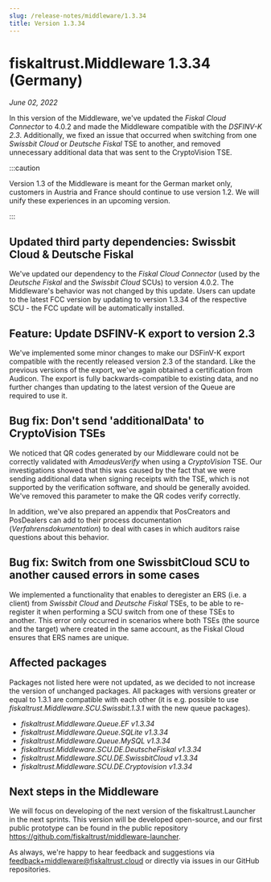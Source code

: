```yaml
---
slug: /release-notes/middleware/1.3.34
title: Version 1.3.34
---
```


# fiskaltrust.Middleware 1.3.34 (Germany)
_June 02, 2022_

In this version of the Middleware, we've updated the _Fiskal Cloud Connector_ to 4.0.2 and made the Middleware compatible with the _DSFINV-K 2.3_. Additionally, we fixed an issue that occurred when switching from one _Swissbit Cloud_ or _Deutsche Fiskal_ TSE to another, and removed unnecessary additional data that was sent to the CryptoVision TSE.

:::caution

Version 1.3 of the Middleware is meant for the German market only, customers in Austria and France should continue to use version 1.2. We will unify these experiences in an upcoming version.

:::

## Updated third party dependencies: Swissbit Cloud & Deutsche Fiskal
We've updated our dependency to the _Fiskal Cloud Connector_ (used by the _Deutsche Fiskal_ and the _Swissbit Cloud_ SCUs) to version 4.0.2. The Middleware's behavior was not changed by this update. Users can update to the latest FCC version by updating to version 1.3.34 of the respective SCU - the FCC update will be automatically installed.

## Feature: Update DSFINV-K export to version 2.3
We've implemented some minor changes to make our DSFinV-K export compatible with the recently released version 2.3 of the standard. Like the previous versions of the export, we've again obtained a certification from Audicon. The export is fully backwards-compatible to existing data, and no further changes than updating to the latest version of the Queue are required to use it.

## Bug fix: Don't send 'additionalData' to CryptoVision TSEs
We noticed that QR codes generated by our Middleware could not be correctly validated with _AmadeusVerify_ when using a _CryptoVision_ TSE. Our investigations showed that this was caused by the fact that we were sending additional data when signing receipts with the TSE, which is not supported by the verification software, and should be generally avoided. We've removed this parameter to make the QR codes verify correctly. 

In addition, we've also prepared an appendix that PosCreators and PosDealers can add to their process documentation (_Verfahrensdokumentation_) to deal with cases in which auditors raise questions about this behavior.

## Bug fix: Switch from one SwissbitCloud SCU to another caused errors in some cases
We implemented a functionality that enables to deregister an ERS (i.e. a client) from _Swissbit Cloud_ and _Deutsche Fiskal_ TSEs, to be able to re-register it when performing a SCU switch from one of these TSEs to another. This error only occurred in scenarios where both TSEs (the source and the target) where created in the same account, as the Fiskal Cloud ensures that ERS names are unique.

## Affected packages
Packages not listed here were not updated, as we decided to not increase the version of unchanged packages. All packages with versions greater or equal to 1.3.1 are compatible with each other (it is e.g. possible to use _fiskaltrust.Middleware.SCU.Swissbit.1.3.1_ with the new queue packages).

- _fiskaltrust.Middleware.Queue.EF v1.3.34_
- _fiskaltrust.Middleware.Queue.SQLite v1.3.34_
- _fiskaltrust.Middleware.Queue.MySQL v1.3.34_
- _fiskaltrust.Middleware.SCU.DE.DeutscheFiskal v1.3.34_
- _fiskaltrust.Middleware.SCU.DE.SwissbitCloud v1.3.34_
- _fiskaltrust.Middleware.SCU.DE.Cryptovision v1.3.34_

## Next steps in the Middleware
We will focus on developing of the next version of the fiskaltrust.Launcher in the next sprints.
This version will be developed open-source, and our first public prototype can be found in the public repository https://github.com/fiskaltrust/middleware-launcher.

As always, we're happy to hear feedback and suggestions via [feedback+middleware@fiskaltrust.cloud](mailto:feedback+middleware@fiskaltrust.cloud) or directly via issues in our GitHub repositories.
